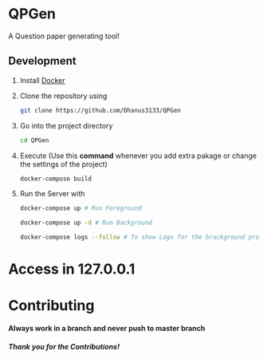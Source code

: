 # QPGen

A Question paper generating tool!

## Development

1. Install [Docker](https://docs.docker.com/engine/install/)

2. Clone the repository using 
    ```bash
    git clone https://github.com/Dhanus3133/QPGen
    ```

3. Go into the project directory 
    ```bash
    cd QPGen
    ```
4. Execute (Use this **command** whenever you add extra pakage or change the settings of the project)
    ```bash
    docker-compose build
    ```
5. Run the Server with
    ```bash
    docker-compose up # Run Foreground
    ```
    ```bash
    docker-compose up -d # Run Background
    ```
    ```bash
    docker-compose logs --follow # To show Logs for the brackground process
    ```

# Access in 127.0.0.1 

# Contributing
#### Always work in a branch and never push to master branch

##### Thank you for the Contributions!
